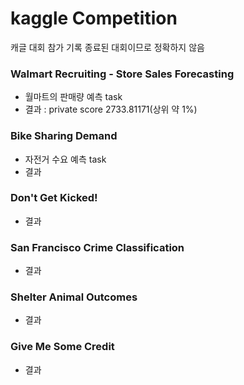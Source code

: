 # kaggle Competition
캐글 대회 참가 기록
종료된 대회이므로 정확하지 않음

### Walmart Recruiting - Store Sales Forecasting
* 월마트의 판매량 예측 task
* 결과 : private score 2733.81171(상위 약 1%)
### Bike Sharing Demand
* 자전거 수요 예측 task
* 결과
### Don't Get Kicked!
* 결과
### San Francisco Crime Classification
* 결과
### Shelter Animal Outcomes
* 결과
### Give Me Some Credit
* 결과

